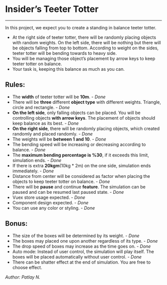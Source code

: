 # Insider’s Teeter Totter

---

In this project, we expect you to create a standing in balance teeter totter.

- At the right side of teeter totter, there will be randomly placing objects with random weights. On the left side, there will be nothing but there will be objects falling from top to bottom. According to weight on the sides, teeter totter will be bending towards to heavy side.
- You will be managing those object’s placement by arrow keys to keep teeter totter on balance.
- Your task is, keeping this balance as much as you can.

## Rules:

- The **width** of teeter totter will be **10m**. - _Done_
- There will be **three** different **object type** with different weights. Triangle, circle and rectangle. - _Done_
- **On the left side**, only falling objects can be placed. You will be controlling objects **with arrow keys**. The placement of objects should keep balance as its best. - _Done_
- **On the right side**, there will be randomly placing objects, which created randomly and placed randomly. - _Done_
- The weights will be **between 1 and 10**. - _Done_
- The bending speed will be increasing or decreasing according to balance. - _Done_
- The **maximum bending percentage is %30**, if it exceeds this limit, simulation ends. - _Done_
- If there is extra **20kgm**(10kg * 2m) on the one side, simulation ends immediately. - _Done_
- Distance from center will be considered as factor when placing the objects to keep teeter totter on balance. - _Done_
- There will be **pause** and continue **feature**. The simulation can be paused and can be resumed last paused state. - _Done_
- Vuex store usage expected. - _Done_
- Component design expected. - _Done_
- You can use any color or styling. - _Done_

## Bonus:

- The size of the boxes will be determined by its weight. - _Done_
- The boxes may placed one upon another regardless of its type. - _Done_
- The drop speed of boxes may increase as the time goes on. - _Done_
- Auto mode: Instead of user control, the simulation will play itself. The boxes will be placed automatically without user control. - _Done_
- There can be shatter effect at the end of simulation. You are free to choose effect.

_Author: Patlay N._